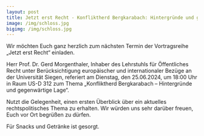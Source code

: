 ```yaml
---
layout: post
title: Jetzt erst Recht - Konfliktherd Bergkarabach: Hintergründe und gegenwärtige Lage - Vortrag von Prof. Dr. Gerd Morgenthaler am 25.6, 18:00 Uhr, US-D 312
image: /img/schloss.jpg
bigimg: /img/schloss.jpg
---
```


Wir möchten Euch ganz herzlich zum nächsten Termin der Vortragsreihe „Jetzt erst Recht“ einladen. 
  
Herr Prof. Dr. Gerd Morgenthaler, Inhaber des Lehrstuhls für Öffentliches Recht unter Berücksichtigung europäischer und internationaler Bezüge an der Universität Siegen, referiert am Dienstag, den 25.06.2024, um 18:00 Uhr in Raum US-D 312 zum Thema „Konfliktherd Bergkarabach – Hintergründe und gegenwärtige Lage“. 
  
Nutzt die Gelegenheit, einen ersten Überblick über ein aktuelles rechtspolitisches Thema zu erhalten. Wir würden uns sehr darüber freuen, Euch vor Ort begrüßen zu dürfen. 
  
Für Snacks und Getränke ist gesorgt.
